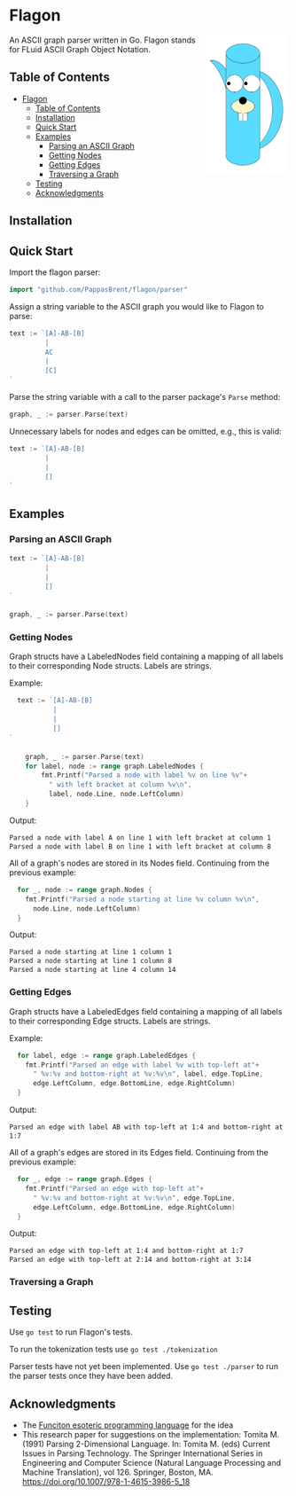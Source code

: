 Flagon
=============================================

<img src="./logo.png" height="250" align="right"/>
An ASCII graph parser written in Go.
Flagon stands for FLuid ASCII Graph Object Notation.

## Table of Contents
- [Flagon](#flagon)
  - [Table of Contents](#table-of-contents)
  - [Installation](#installation)
  - [Quick Start](#quick-start)
  - [Examples](#examples)
    - [Parsing an ASCII Graph](#parsing-an-ascii-graph)
    - [Getting Nodes](#getting-nodes)
    - [Getting Edges](#getting-edges)
    - [Traversing a Graph](#traversing-a-graph)
  - [Testing](#testing)
  - [Acknowledgments](#acknowledgments)

## Installation

## Quick Start

Import the flagon parser:
```go
import "github.com/PappasBrent/flagon/parser"
```

Assign a string variable to the ASCII graph you would like to Flagon to parse:
```go
text := `[A]-AB-[B]
         |
         AC
         |
         [C]
`
```

Parse the string variable with a call to the parser package's `Parse` method:
```go
graph, _ := parser.Parse(text)
```

Unnecessary labels for nodes and edges can be omitted, e.g., this is valid:
```go
text := `[A]-AB-[B]
         |
         |
         []
`
```

## Examples

### Parsing an ASCII Graph
```go
text := `[A]-AB-[B]
         |
         |
         []
`

graph, _ := parser.Parse(text)
```

### Getting Nodes
Graph structs have a LabeledNodes field containing a mapping of all labels to their
corresponding Node structs. Labels are strings.

Example:
```go
  text := `[A]-AB-[B]
           |
           |
           []
`

    graph, _ := parser.Parse(text)
    for label, node := range graph.LabeledNodes {
        fmt.Printf("Parsed a node with label %v on line %v"+
          " with left bracket at column %v\n",
          label, node.Line, node.LeftColumn)
    }
```

Output:
```
Parsed a node with label A on line 1 with left bracket at column 1
Parsed a node with label B on line 1 with left bracket at column 8
```


All of a graph's nodes are stored in its Nodes field.
Continuing from the previous example:
```go
  for _, node := range graph.Nodes {
    fmt.Printf("Parsed a node starting at line %v column %v\n",
      node.Line, node.LeftColumn)
  }
```

Output:
```
Parsed a node starting at line 1 column 1
Parsed a node starting at line 1 column 8
Parsed a node starting at line 4 column 14
```

### Getting Edges
Graph structs have a LabeledEdges field containing a mapping of all labels to their
corresponding Edge structs. Labels are strings.

Example:
```go
  for label, edge := range graph.LabeledEdges {
    fmt.Printf("Parsed an edge with label %v with top-left at"+
      " %v:%v and bottom-right at %v:%v\n", label, edge.TopLine,
      edge.LeftColumn, edge.BottomLine, edge.RightColumn)
  }
```

Output:
```
Parsed an edge with label AB with top-left at 1:4 and bottom-right at 1:7
```


All of a graph's edges are stored in its Edges field.
Continuing from the previous example:
```go
  for _, edge := range graph.Edges {
    fmt.Printf("Parsed an edge with top-left at"+
      " %v:%v and bottom-right at %v:%v\n", edge.TopLine,
      edge.LeftColumn, edge.BottomLine, edge.RightColumn)
  }
```

Output:
```
Parsed an edge with top-left at 1:4 and bottom-right at 1:7
Parsed an edge with top-left at 2:14 and bottom-right at 3:14
```

### Traversing a Graph

## Testing
Use `go test` to run Flagon's tests.

To run the tokenization tests use `go test ./tokenization`

Parser tests have not yet been implemented. Use `go test ./parser` to run
the parser tests once they have been added.

## Acknowledgments
- The [Funciton esoteric programming language](https://esolangs.org/wiki/Funciton)
for the idea
- This research paper for suggestions on the implementation:
Tomita M. (1991) Parsing 2-Dimensional Language. In: Tomita M. (eds) Current Issues in Parsing Technology. The Springer International Series in Engineering and Computer Science (Natural Language Processing and Machine Translation), vol 126. Springer, Boston, MA. https://doi.org/10.1007/978-1-4615-3986-5_18
